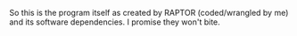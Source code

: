 So this is the program itself as created by RAPTOR (coded/wrangled by me) and its software dependencies. I promise they won't bite.
